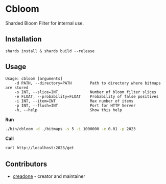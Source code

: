 # Cbloom

Sharded Bloom Filter for internal use.

## Installation

`shards install & shards build --release`

## Usage

```
Usage: cbloom [arguments]
    -d PATH, --directory=PATH        Path to directory where bitmaps are stored
    -s INT, --slice=INT              Number of bloom filter slices
    -e FLOAT, --probability=FLOAT    Probability of false positives
    -i INT, --item=INT               Max number of items
    -p INT, --flush=INT              Port for HTTP Server
    -h, --help                       Show this help
```

**Run**

```sh
./bin/cbloom -d ./bitmaps -s 5 -i 1000000 -e 0.01 -p 2023
```

**Call**

```sh
curl http://localhost:2023/get
```

## Contributors

- [creadone](https://github.com/your-github-user) - creator and maintainer
